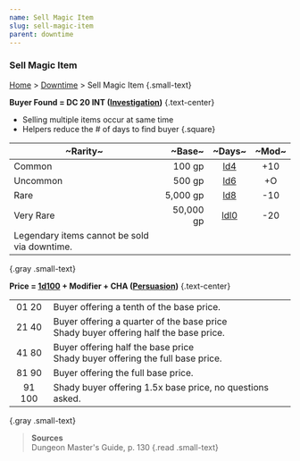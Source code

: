 ```yaml
---
name: Sell Magic Item
slug: sell-magic-item
parent: downtime
---
```

### Sell Magic Item
[Home](dm-operations-center) > [Downtime](downtime) > Sell Magic Item {.small-text}

**Buyer Found = DC 20 INT ([Investigation](investigation))** {.text-center}
- Selling multiple items occur at same time
- Helpers reduce the # of days to find buyer
{.square}

| ~Rarity~  | ~Base~    | ~Days~             | ~Mod~ |
|-----------|----------:|:------------------:|:-----:|
| Common    |    100 gp |  [ld4](/roll/1d4)  |  +10  |  
| Uncommon  |    500 gp |  [ld6](/roll/1d6)  |   +O  | 
| Rare      |  5,000 gp |  [ld8](/roll/1d8)  |  -10  | 
| Very Rare | 50,000 gp | [ldl0](/roll/1d10) |  -20  | 
| Legendary items cannot be sold via downtime.    ||||
{.gray .small-text}

**Price = [1d100](/roll/1d100) + Modifier + CHA ([Persuasion](persuasion))** {.text-center}

|||
|:-:|-|
| 01 20 | Buyer offering a tenth of the base price. |
| 21 40 | Buyer offering a quarter of the base price<br/> Shady buyer offering half the base price. |
| 41 80 | Buyer offering half the base price<br/> Shady buyer offering the full base price. |
| 81 90 | Buyer offering the full base price. |
| 91 100 | Shady buyer offering 1.5x base price, no questions asked. |
{.gray .small-text}

> **Sources** <br/>
> Dungeon Master's Guide, p. 130
{.read .small-text}